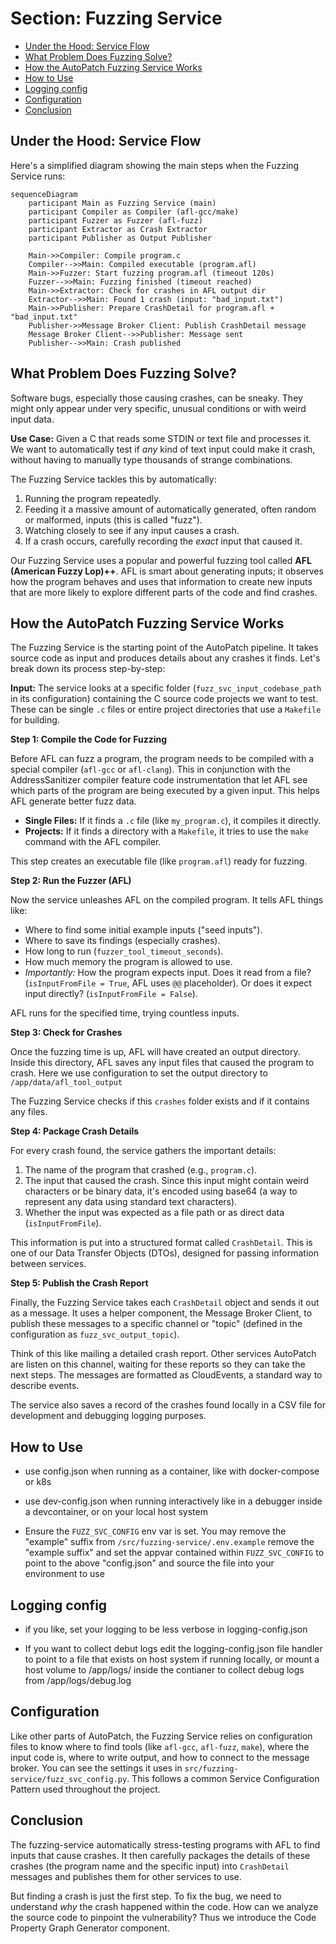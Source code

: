 # Section: Fuzzing Service <!-- omit in toc -->

- [Under the Hood: Service Flow](#under-the-hood-service-flow)
- [What Problem Does Fuzzing Solve?](#what-problem-does-fuzzing-solve)
- [How the AutoPatch Fuzzing Service Works](#how-the-autopatch-fuzzing-service-works)
- [How to Use](#how-to-use)
- [Logging config](#logging-config)
- [Configuration](#configuration)
- [Conclusion](#conclusion)

## Under the Hood: Service Flow

Here's a simplified diagram showing the main steps when the Fuzzing Service runs:

```mermaid
sequenceDiagram
    participant Main as Fuzzing Service (main)
    participant Compiler as Compiler (afl-gcc/make)
    participant Fuzzer as Fuzzer (afl-fuzz)
    participant Extractor as Crash Extractor
    participant Publisher as Output Publisher

    Main->>Compiler: Compile program.c
    Compiler-->>Main: Compiled executable (program.afl)
    Main->>Fuzzer: Start fuzzing program.afl (timeout 120s)
    Fuzzer-->>Main: Fuzzing finished (timeout reached)
    Main->>Extractor: Check for crashes in AFL output dir
    Extractor-->>Main: Found 1 crash (input: "bad_input.txt")
    Main->>Publisher: Prepare CrashDetail for program.afl + "bad_input.txt"
    Publisher->>Message Broker Client: Publish CrashDetail message
    Message Broker Client-->>Publisher: Message sent
    Publisher-->>Main: Crash published
```


## What Problem Does Fuzzing Solve?

Software bugs, especially those causing crashes, can be sneaky. They might only appear under very specific, unusual conditions or with weird input data.

**Use Case:** Given a C that reads some STDIN or text file and processes it. We want to automatically test if *any* kind of text input could make it crash, without having to manually type thousands of strange combinations.

The Fuzzing Service tackles this by automatically:
1. Running the program repeatedly.
2. Feeding it a massive amount of automatically generated, often random or malformed, inputs (this is called "fuzz").
3. Watching closely to see if any input causes a crash.
4. If a crash occurs, carefully recording the *exact* input that caused it.

Our Fuzzing Service uses a popular and powerful fuzzing tool called **AFL (American Fuzzy Lop)++**. AFL is smart about generating inputs; it observes how the program behaves and uses that information to create new inputs that are more likely to explore different parts of the code and find crashes.

## How the AutoPatch Fuzzing Service Works

The Fuzzing Service is the starting point of the AutoPatch pipeline. It takes source code as input and produces details about any crashes it finds. Let's break down its process step-by-step:

**Input:** The service looks at a specific folder (`fuzz_svc_input_codebase_path` in its configuration) containing the C source code projects we want to test. These can be single `.c` files or entire project directories that use a `Makefile` for building.

**Step 1: Compile the Code for Fuzzing**

Before AFL can fuzz a program, the program needs to be compiled with a special compiler (`afl-gcc` or `afl-clang`). This in conjunction with the AddressSanitizer compiler feature code instrumentation that let AFL see which parts of the program are being executed by a given input. This helps AFL generate better fuzz data.

* **Single Files:** If it finds a `.c` file (like `my_program.c`), it compiles it directly.
* **Projects:** If it finds a directory with a `Makefile`, it tries to use the `make` command with the AFL compiler.

This step creates an executable file (like `program.afl`) ready for fuzzing.

**Step 2: Run the Fuzzer (AFL)**

Now the service unleashes AFL on the compiled program. It tells AFL things like:
* Where to find some initial example inputs ("seed inputs").
* Where to save its findings (especially crashes).
* How long to run (`fuzzer_tool_timeout_seconds`).
* How much memory the program is allowed to use.
* *Importantly:* How the program expects input. Does it read from a file? (`isInputFromFile = True`, AFL uses `@@` placeholder). Or does it expect input directly? (`isInputFromFile = False`).

AFL runs for the specified time, trying countless inputs.

**Step 3: Check for Crashes**

Once the fuzzing time is up, AFL will have created an output directory. Inside this directory, AFL saves any input files that caused the program to crash.  Here we use configuration to set the output directory to `/app/data/afl_tool_output`

The Fuzzing Service checks if this `crashes` folder exists and if it contains any files.

**Step 4: Package Crash Details**

For every crash found, the service gathers the important details:
1. The name of the program that crashed (e.g., `program.c`).
2. The input that caused the crash. Since this input might contain weird characters or be binary data, it's encoded using base64 (a way to represent any data using standard text characters).
3. Whether the input was expected as a file path or as direct data (`isInputFromFile`).

This information is put into a structured format called `CrashDetail`. This is one of our Data Transfer Objects (DTOs), designed for passing information between services.


**Step 5: Publish the Crash Report**

Finally, the Fuzzing Service takes each `CrashDetail` object and sends it out as a message. It uses a helper component, the Message Broker Client, to publish these messages to a specific channel or "topic" (defined in the configuration as `fuzz_svc_output_topic`).

Think of this like mailing a detailed crash report. Other services AutoPatch are listen on this channel, waiting for these reports so they can take the next steps. The messages are formatted as CloudEvents, a standard way to describe events.


The service also saves a record of the crashes found locally in a CSV file for development and debugging logging purposes.

## How to Use

- use config.json when running as a container, like with docker-compose or k8s
- use dev-config.json when running interactively like in a debugger inside a devcontainer, or on your local host system

- Ensure the `FUZZ_SVC_CONFIG` env var is set.  You may remove the "example" suffix from `/src/fuzzing-service/.env.example` remove the "example suffix" and set the appvar contained within `FUZZ_SVC_CONFIG` to point to the above "config.json" and source the file into your environment to use

## Logging config

- if you like, set your logging to be less verbose in logging-config.json

- If you want to collect debut logs edit the logging-config.json file handler to point to a file that exists on host system if running locally, or mount a host volume to /app/logs/ inside the contianer to collect debug logs from /app/logs/debug.log

## Configuration

Like other parts of AutoPatch, the Fuzzing Service relies on configuration files to know where to find tools (like `afl-gcc`, `afl-fuzz`, `make`), where the input code is, where to write output, and how to connect to the message broker. You can see the settings it uses in `src/fuzzing-service/fuzz_svc_config.py`. This follows a common Service Configuration Pattern used throughout the project.

## Conclusion

The fuzzing-service automatically stress-testing programs with AFL to find inputs that cause crashes. It then carefully packages the details of these crashes (the program name and the specific input) into `CrashDetail` messages and publishes them for other services to use.

But finding a crash is just the first step. To fix the bug, we need to understand *why* the crash happened within the code. How can we analyze the source code to pinpoint the vulnerability?  Thus we introduce the Code Property Graph Generator component.
